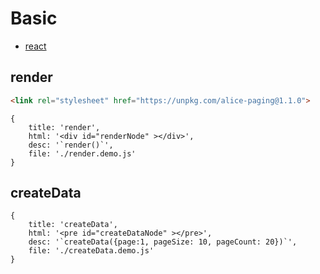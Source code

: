 # Basic

- [react](https://fast-flow.github.io/paging.react)

## render

````html
<link rel="stylesheet" href="https://unpkg.com/alice-paging@1.1.0">
````

````demo
{
    title: 'render',
    html: '<div id="renderNode" ></div>',
    desc: '`render()`',
    file: './render.demo.js'
}
````

## createData

````demo
{
    title: 'createData',
    html: '<pre id="createDataNode" ></pre>',
    desc: '`createData({page:1, pageSize: 10, pageCount: 20})`',
    file: './createData.demo.js'
}
````
